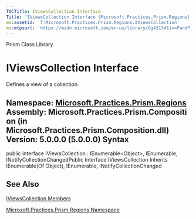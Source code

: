 ```yaml
---
TOCTitle: IViewsCollection Interface
Title: 'IViewsCollection Interface (Microsoft.Practices.Prism.Regions)'
ms:assetid: 'T:Microsoft.Practices.Prism.Regions.IViewsCollection'
ms:mtpsurl: 'https://msdn.microsoft.com/en-us/library/Gg431541(v=PandP.50)'
---
```


Prism Class Library

IViewsCollection Interface
==========================

Defines a view of a collection.

**Namespace:** [Microsoft.Practices.Prism.Regions](https://msdn.microsoft.com/n:microsoft.practices.prism.regions)
**Assembly:** Microsoft.Practices.Prism.Composition (in Microsoft.Practices.Prism.Composition.dll) Version: 5.0.0.0 (5.0.0.0)
Syntax
------

<span id="syntaxToggle"></span>public interface IViewsCollection : IEnumerable&lt;Object&gt;, IEnumerable, INotifyCollectionChangedPublic Interface IViewsCollection Inherits IEnumerable(Of Object), IEnumerable, INotifyCollectionChanged

See Also
--------


[IViewsCollection Members](https://msdn.microsoft.com/allmembers.t:microsoft.practices.prism.regions.iviewscollection)

[Microsoft.Practices.Prism.Regions Namespace](https://msdn.microsoft.com/n:microsoft.practices.prism.regions)
